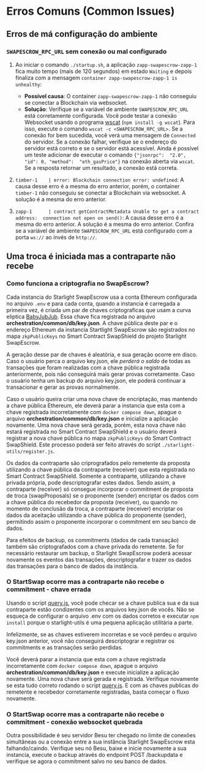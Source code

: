 # Erros Comuns (Common Issues)

## Erros de má configuração do ambiente

### `SWAPESCROW_RPC_URL` sem conexão ou mal configurado

1) Ao iniciar o comando `./startup.sh`, a aplicação `zapp-swapescrow-zapp-1` fica muito tempo (mais de 120 segundos) em estado `Waiting` e depois finaliza com a mensagem `container zapp-swapescrow-zapp-1 is unhealthy`:

   - **Possível causa**: O container `zapp-swapescrow-zapp-1` não conseguiu se conectar a Blockchain via websocket.
   - **Solução**: Verifique se a variável de ambiente `SWAPESCROW_RPC_URL` está corretamente configurada. Você pode testar a conexão Websocket usando o programa [wscat](https://www.npmjs.com/package/wscat) (`npm install -g wscat`). Para isso, execute o comando `wscat -c <SWAPESCROW_RPC_URL>`. Se a conexão for bem sucedida, você verá uma mensagem de `Connected` do servidor. Se a conexão falhar, verifique se o endereço do servidor está correto e se o servidor está acessível. Ainda é possível um teste adicionar de executar o comando `{"jsonrpc":  "2.0", "id": 0, "method":  "eth_gasPrice"}` na conexão aberta via `wscat`. Se a resposta retornar um resultado, a conexão está correta.

2) `timber-1    | error: Blockchain connection error: undefined`: A causa desse erro é a mesma do erro anterior, porém, o container `timber-1` não conseguiu se conectar a Blockchain via websocket. A solução é a mesma do erro anterior.

3) `zapp-1      | contract getContractMetadata Unable to get a contract address:  connection not open on send()`: A causa desse erro é a mesma do erro anterior. A solução é a mesma do erro anterior. Confira se a variável de ambiente `SWAPESCROW_RPC_URL` está configurado com a porta `ws://` ao invés de `http://`.

## Uma troca é iniciada mas a contraparte não recebe 

### Como funciona a criptografia no SwapEscrow?

Cada instancia do Starlight SwapEscrow usa a conta Ethereum configurada no arquivo `.env` e para cada conta, quando a instancia é carregada a primeira vez, é criada um par de chaves criptograficas que usam a curva eliptica [BabyJubJub](https://docs.iden3.io/publications/pdfs/Baby-Jubjub.pdf). Essa chave fica registrada no arquivo **orchestration/common/db/key.json**. A chave pública deste par e o endereço Ethereum da instancia Startlight SwapEscrow são registrados no mapa `zkpPublicKeys` no Smart Contract SwapShield do projeto Starlight SwapEscrow.

A geração desse par de chaves é aleatória, e sua geração ocorre em disco. Caso o usuário perca o arquivo key.json, ele *perderá o saldo* de todas as transações que foram realizadas com a chave pública registrada anteriormente, pois não conseguirá mais gerar provas corretamente. Caso o usuário tenha um backup do arquivo key.json, ele poderá continuar a transacionar e gerar as provas normalmente.

Caso o usuário queira criar uma nova chave de encriptação, mas mantendo a chave pública Ethereum, ele deverá parar a instancia que esta com a chave registrada incorretamente com `docker compose down`, apague o arquivo **orchestration/common/db/key.json** e inicialize a aplicação novamente. Uma nova chave será gerada, porém, esta nova chave não estará registrada no Smart Contract SwapShield e o usuário deverá registrar a nova chave pública no mapa `zkpPublicKeys` do Smart Contract SwapShield. Este processo poderá ser feito através do script `./starlight-utils/register.js`.

Os dados da contraparte são criprografados pelo remetente da proposta utilizando a chave pública da contraparte (receiver) que esta registrada no Smart Contract SwapShield. Somente a contraparte, utilizando a chave privada própria, pode descriptografar estes dados. Sendo assim, a contraparte (receiver) só consegue incorporar o commitment de proposta de troca (swapProposals) se o proponente (sender) encriptar os dados com a chave pública do recebedor da proposta (receiver), ou quando no momento de conclusão da troca, a contraparte (receiver) encriptar os dados da aceitação utilizando a chave pública do proponente (sender), permitindo assim o proponente incorporar o commitment em seu banco de dados.

Para efeitos de backup, os commitments (dados de cada transação) também são criptografados com a chave privada do remetente. Se for necessário restaurar um backup, o Starlight SwapEscrow poderá acessar novamente os eventos das transações, descriptografar e trazer os dados das transações para o banco de dados da instância.

### O StartSwap ocorre mas a contraparte não recebe o commitment - chave errada

Usando o script [query.js](../starlight-utils/query.js), você pode checar se a chave publica sua e da sua contraparte estão condizentes com os arquivos key.json de vocês. Não se esqueça de configurar o arquivo .env com os dados corretos e executar `npm install` porque o starlight-utils é uma pequena aplicação utilitária a parte.

Infelizmente, se as chaves estiverem incorretas e se você perdeu o arquivo key.json anterior, você não conseguirá descriptograr e registrar os commitments e as transações serão perdidas.

Você deverá parar a instancia que esta com a chave registrada incorretamente com `docker compose down`, apague o arquivo **orchestration/common/db/key.json** e execute inicialize a aplicação novamente. Uma nova chave será gerada e registrada. Verifique novamente se esta tudo correto rodando o script [query.js](../starlight-utils/query.js). E com as chaves publicas do remetente e recebedor corretamente registradas, basta começar o fluxo novamente. 

### O StartSwap ocorre mas a contraparte não recebe o commitment - conexão websocket quebrada

Outra possibilidade é seu servidor Besu ter chegado no limite de conexões simultâneas ou a conexão entre a sua instância Starlight SwapEscrow esta falhando/caindo. Verifique seu nó Besu, baixe e inicie novamente a sua instancia, execute o backup através do endpoint POST /backupdata e verifique se agora o commitment salvo no seu banco de dados.
